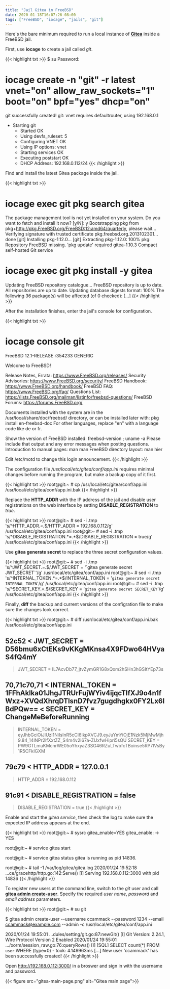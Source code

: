 ```yaml
---
title: "Jail Gitea in FreeBSD"
date: 2020-01-18T16:07:26-08:00
tags: ["FreeBSD", "iocage", "jails", "git"]
---
```


Here's the bare minimum required to run a local instance of [**Gitea**](https://gitea.com/) inside a FreeBSD jail.

<!--more-->

First, use **iocage** to create a jail called *git*.

{{< highlight txt >}}
$ su
Password:

# iocage create -n "git" -r latest vnet="on" allow_raw_sockets="1" boot="on" bpf="yes" dhcp="on"
git successfully created!
git: vnet requires defaultrouter, using 192.168.0.1
* Starting git
  + Started OK
  + Using devfs_ruleset: 5
  + Configuring VNET OK
  + Using IP options: vnet
  + Starting services OK
  + Executing poststart OK
  + DHCP Address: 192.168.0.112/24
{{< /highlight >}}

Find and install the latest Gitea package inside the jail.

{{< highlight txt >}}
# iocage exec git pkg search gitea
The package management tool is not yet installed on your system.
Do you want to fetch and install it now? [y/N]: y
Bootstrapping pkg from pkg+http://pkg.FreeBSD.org/FreeBSD:12:amd64/quarterly, please wait...
Verifying signature with trusted certificate pkg.freebsd.org.2013102301... done
[git] Installing pkg-1.12.0...
[git] Extracting pkg-1.12.0: 100%
pkg: Repository FreeBSD missing. 'pkg update' required
gitea-1.10.3                   Compact self-hosted Git service

# iocage exec git pkg install -y gitea
Updating FreeBSD repository catalogue...
FreeBSD repository is up to date.
All repositories are up to date.
Updating database digests format: 100%
The following 36 package(s) will be affected (of 0 checked):
[...]
{{< /highlight >}}

After the installation finishes, enter the jail's console for configuration.

{{< highlight txt >}}
# iocage console git
FreeBSD 12.1-RELEASE r354233 GENERIC

Welcome to FreeBSD!

Release Notes, Errata: https://www.FreeBSD.org/releases/
Security Advisories:   https://www.FreeBSD.org/security/
FreeBSD Handbook:      https://www.FreeBSD.org/handbook/
FreeBSD FAQ:           https://www.FreeBSD.org/faq/
Questions List: https://lists.FreeBSD.org/mailman/listinfo/freebsd-questions/
FreeBSD Forums:        https://forums.FreeBSD.org/

Documents installed with the system are in the /usr/local/share/doc/freebsd/
directory, or can be installed later with:  pkg install en-freebsd-doc
For other languages, replace "en" with a language code like de or fr.

Show the version of FreeBSD installed:  freebsd-version ; uname -a
Please include that output and any error messages when posting questions.
Introduction to manual pages:  man man
FreeBSD directory layout:      man hier

Edit /etc/motd to change this login announcement.
{{< /highlight >}}

The configuration file */usr/local/etc/gitea/conf/app.ini* requires minimal changes before running the program, but make a backup copy of it first.

{{< highlight txt >}}
root@git:~ # cp /usr/local/etc/gitea/conf/app.ini /usr/local/etc/gitea/conf/app.ini.bak
{{< /highlight >}}

Replace the **HTTP_ADDR** with the IP address of the jail and disable user registrations on the web interface by setting **DISABLE_REGISTRATION** to *true*.

{{< highlight txt >}}
root@git:~ # sed -i .tmp 's/^HTTP_ADDR.*=.*$/HTTP_ADDR = 192.168.0.112/g' /usr/local/etc/gitea/conf/app.ini
root@git:~ # sed -i .tmp 's/^DISABLE_REGISTRATION.*=.*$/DISABLE_REGISTRATION = true/g' /usr/local/etc/gitea/conf/app.ini
{{< /highlight >}}

Use **gitea generate secret** to replace the three secret configuration values.

{{< highlight txt >}}
root@git:~ # sed -i .tmp 's/^JWT_SECRET.*=.*$/JWT_SECRET = '`gitea generate secret JWT_SECRET`'/g' /usr/local/etc/gitea/conf/app.ini
root@git:~ # sed -i .tmp 's/^INTERNAL_TOKEN.*=.*$/INTERNAL_TOKEN = '`gitea generate secret INTERNAL_TOKEN`'/g' /usr/local/etc/gitea/conf/app.ini
root@git:~ # sed -i .tmp 's/^SECRET_KEY.*=.*$/SECRET_KEY = '`gitea generate secret SECRET_KEY`'/g' /usr/local/etc/gitea/conf/app.ini
{{< /highlight >}}

Finally, **diff** the backup and current versions of the configration file to make sure the changes look correct.

{{< highlight txt >}}
root@git:~ # diff /usr/local/etc/gitea/conf/app.ini.bak /usr/local/etc/gitea/conf/app.ini

52c52
< JWT_SECRET = D56bmu6xCtEKs9vKKgMKnsa4X9FDwo64HVyaS4fQ4mY
---
> JWT_SECRET = IL7AcvDb77_jtvZymGR1G8xQxm2hSHn3hGSItYEp73s

70,71c70,71
< INTERNAL_TOKEN = 1FFhAklka01JhgJTRUrFujWYiv4ijqcTIfXJ9o4n1fWxz+XVQdXhrqDTlsnD7fvz7gugdhgkx0FY2Lx6IBdPQw==
< SECRET_KEY   = ChangeMeBeforeRunning
---
> INTERNAL_TOKEN = eyJhbGciOiJIUzI1NiIsInR5cCI6IkpXVCJ9.eyJuYmYiOjE1Nzk5MjMwMjh9.84_14lNPr2lfXxtZZ_S4m4v2I67a-ZUxfwHipri5sQU
> SECRET_KEY = PW9GTLmuKMcnrWE05oYhxyaZ3SG46RZuLTwbfcTBoinse5RP7IVsBy1R5CFkIGXM

79c79
< HTTP_ADDR    = 127.0.0.1
---
> HTTP_ADDR = 192.168.0.112

91c91
< DISABLE_REGISTRATION   = false
---
> DISABLE_REGISTRATION = true
{{< /highlight >}}

Enable and start the *gitea service*, then check the log to make sure the expected IP address appears at the end.

{{< highlight txt >}}
root@git:~ # sysrc gitea_enable=YES
gitea_enable:  -> YES

root@git:~ # service gitea start

root@git:~ # service gitea status
gitea is running as pid 14836.

root@git:~ # tail -1 /var/log/gitea/gitea.log
2020/01/24 19:52:18 ...ce/gracehttp/http.go:142:Serve() [I] Serving 192.168.0.112:3000 with pid 14836
{{< /highlight >}}

To register new users at the command line, switch to the *git* user and call [**gitea admin create-user**](https://docs.gitea.io/en-us/command-line/).
Specify the required *user name*, *password* and *email address* parameters.

{{< highlight txt >}}
root@git:~ # su git

$ gitea admin create-user --username ccammack --password 1234 --email ccammack@example.com --admin -c /usr/local/etc/gitea/conf/app.ini

2020/01/24 19:55:01 ...dules/setting/git.go:87:newGit() [I] Git Version: 2.24.1, Wire Protocol Version 2 Enabled
2020/01/24 19:55:01 .../xorm/session_raw.go:76:queryRows() [I] [SQL] SELECT count(*) FROM `user` WHERE (type=0) - took: 4.149963ms
[...]
New user 'ccammack' has been successfully created!
{{< /highlight >}}

Open http://192.168.0.112:3000/ in a broswer and sign in with the username and password.

{{< figure src="gitea-main-page.png" alt="Gitea main page">}}

